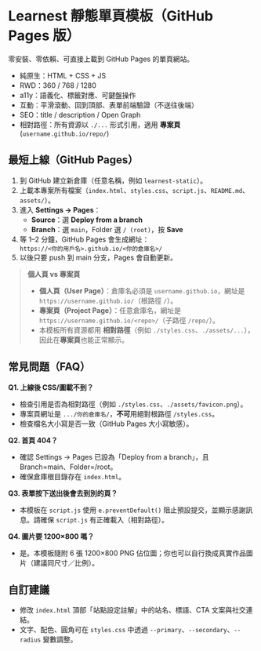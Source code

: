 
# Learnest 靜態單頁模板（GitHub Pages 版）

零安裝、零依賴、可直接上載到 GitHub Pages 的單頁網站。
- 純原生：HTML + CSS + JS
- RWD：360 / 768 / 1280
- a11y：語義化、標籤對應、可鍵盤操作
- 互動：平滑滾動、回到頂部、表單前端驗證（不送往後端）
- SEO：title / description / Open Graph
- 相對路徑：所有資源以 `./...` 形式引用，適用 **專案頁** (`username.github.io/repo/`)

## 最短上線（GitHub Pages）
1. 到 GitHub 建立新倉庫（任意名稱，例如 `learnest-static`）。
2. 上載本專案所有檔案（`index.html`、`styles.css`、`script.js`、`README.md`、`assets/`）。
3. 進入 **Settings → Pages**：
   - **Source**：選 **Deploy from a branch**
   - **Branch**：選 `main`，Folder 選 `/ (root)`，按 **Save**
4. 等 1–2 分鐘，GitHub Pages 會生成網址：  
   `https://<你的用戶名>.github.io/<你的倉庫名>/`
5. 以後只要 push 到 main 分支，Pages 會自動更新。

> **個人頁 vs 專案頁**
> - **個人頁（User Page）**：倉庫名必須是 `username.github.io`，網址是 `https://username.github.io/`（根路徑 `/`）。
> - **專案頁（Project Page）**：任意倉庫名，網址是 `https://username.github.io/<repo>/`（子路徑 `/repo/`）。
> - 本模板所有資源都用 **相對路徑**（例如 `./styles.css`、`./assets/...`），因此在**專案頁**也能正常顯示。

## 常見問題（FAQ）
**Q1. 上線後 CSS/圖載不到？**  
- 檢查引用是否為相對路徑（例如 `./styles.css`、`./assets/favicon.png`）。  
- 專案頁網址是 `.../你的倉庫名/`，**不可**用絕對根路徑 `/styles.css`。  
- 檢查檔名大小寫是否一致（GitHub Pages 大小寫敏感）。

**Q2. 首頁 404？**  
- 確認 Settings → Pages 已設為「Deploy from a branch」，且 Branch=main、Folder=/root。  
- 確保倉庫根目錄存在 `index.html`。

**Q3. 表單按下送出後會去到別的頁？**  
- 本模板在 `script.js` 使用 `e.preventDefault()` 阻止預設提交，並顯示感謝訊息。請確保 `script.js` 有正確載入（相對路徑）。

**Q4. 圖片要 1200×800 嗎？**  
- 是。本模板隨附 6 張 1200×800 PNG 佔位圖；你也可以自行換成真實作品圖片（建議同尺寸／比例）。

## 自訂建議
- 修改 `index.html` 頂部「站點設定註解」中的站名、標語、CTA 文案與社交連結。
- 文字、配色、圓角可在 `styles.css` 中透過 `--primary`、`--secondary`、`--radius` 變數調整。
